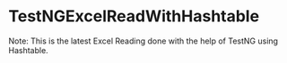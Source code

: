 # TestNGExcelReadWithHashtable
Note: This is the latest Excel Reading done with the help of TestNG using Hashtable.

